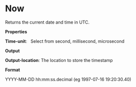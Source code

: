 # Now

Returns the current date and time in UTC.

 **Properties**
 

**Time-unit**:   Select from second, millisecond, microsecond

 **Output**
 

**Output-location**: The location to store the timestamp

**Format**

YYYY-MM-DD hh:mm:ss.decimal (eg 1997-07-16 19:20:30.40)